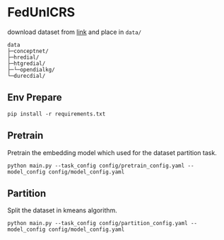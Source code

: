 # FedUnlCRS

download dataset from [link](https://drive.google.com/file/d/1VNWU6d1SRcrucAxQdDcFxRALmVQge2TJ/view?usp=sharing) and place in `data/`

```shell
data
├─conceptnet/
├─hredial/
├─htgredial/
├─└─opendialkg/
└─durecdial/
```

## Env Prepare

```shell
pip install -r requirements.txt
```

## Pretrain

Pretrain the embedding model which used for the dataset partition task.

```shell
python main.py --task_config config/pretrain_config.yaml --model_config config/model_config.yaml
```

## Partition

Split the dataset in kmeans algorithm.

```shell
python main.py --task_config config/partition_config.yaml --model_config config/model_config.yaml
```